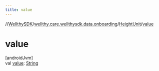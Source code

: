 ```yaml
---
title: value
---
```

//[WellthySDK](../../../index.html)/[wellthy.care.wellthysdk.data.onboarding](../index.html)/[HeightUnit](index.html)/[value](value.html)



# value



[androidJvm]\
val [value](value.html): [String](https://kotlinlang.org/api/latest/jvm/stdlib/kotlin/-string/index.html)




